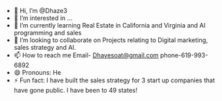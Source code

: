 - 👋 Hi, I’m @Dhaze3
- 👀 I’m interested in ...
- 🌱 I’m currently learning Real Estate in California and Virginia and AI programming and sales
- 💞️ I’m looking to collaborate on Projects relating to Digital marketing, sales strategy and AI.
- 📫 How to reach me Email- Dhayesoat@gmail.com phone-619-993-6892
- 😄 Pronouns: He
- ⚡ Fun fact: I have built the sales strategy for 3 start up companies that have gone public. I have been to 49 states!

<!---
Dhaze3/Dhaze3 is a ✨ special ✨ repository because its `README.md` (this file) appears on your GitHub profile.
You can click the Preview link to take a look at your changes.
--->
